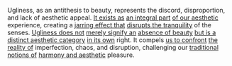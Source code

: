 
Ugliness, as an antithesis to beauty, represents the discord, disproportion, and lack of aesthetic appeal. [It exists as](3/3/1/3/2/1/_Existence-Meaninglessness) [an integral part](1/1/3/1/2/2/_Whole-Parts) [of our aesthetic](3/3/2/1/3/3/.Product%20Aesthetics) experience, creating a [jarring effect that](1/1/3/3/3/3/3/.Effect) [disrupts the tranquility](1/3/2/2/3/2/_Balance-Disrupt) of the senses. [Ugliness does not](2/2/2/2/2/.Ugliness) [merely signify an](3/1/1/2/1/1/_Signifier-Signified) [absence of beauty](2/2/2/2/2/.Ugliness) [but is a](1/3/3/1/2/2/_Opposition-Conjunction) [distinct aesthetic category](2/2/2/2/.Aesthetics) [in its own](1/1/3/1/1/1/3/1/.Undivided) right. It compels [us to confront](3/1/2/3/1/3/2/.Responsible%20disclosure) [the reality of](2/1/2/3/1/3/.Realism) imperfection, chaos, and disruption, challenging our [traditional notions of](2/3/2/1/.Traditions) [harmony and aesthetic](2/2/2/1/3/3/1/2/.Aesthetics%20of%20Balance) pleasure.

